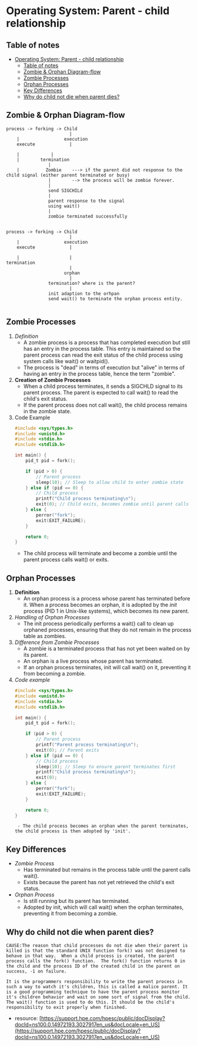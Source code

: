 # Operating System: Parent - child relationship

## Table of notes
- [Operating System: Parent - child relationship](#operating-system-parent---child-relationship)
  - [Table of notes](#table-of-notes)
  - [Zombie \& Orphan Diagram-flow](#zombie--orphan-diagram-flow)
  - [Zombie Processes](#zombie-processes)
  - [Orphan Processes](#orphan-processes)
  - [Key Differences](#key-differences)
  - [Why do child not die when parent dies?](#why-do-child-not-die-when-parent-dies)

## Zombie & Orphan Diagram-flow

```
process -> forking -> Child
                        |
    |                 execution
    execute             |

    |            |      
    |        termination
                |  
    |          Zombie    ---> if the parent did not response to the child signal (either parent terminated or busy) 
                |        --> the process will be zombie forever.                                      
                |
                send SIGCHILd
                |
                parent response to the signal 
                using wait()
                |
                zombie terminated successfully


process -> forking -> Child
                        |
    |                 execution
    execute             |

    |                   |      
termination
                        |  
                      orphan                                        
                        |
                termination? where is the parent?
                        |
                init adaption to the orhpan
                send wait() to terminate the orphan process entity.
                        
```

## Zombie Processes
1. *Definition* 
   - A zombie process is a process that has completed execution but still has an entry in the process table. This entry is maintained so the parent process can read the exit status of the child process using system calls like wait() or waitpid().
   - The process is "dead" in terms of execution but "alive" in terms of having an entry in the process table, hence the term "zombie".
2. **Creation of Zombie Processes**
   - When a child process terminates, it sends a SIGCHLD signal to its parent process. The parent is expected to call wait() to read the child's exit status.
   - If the parent process does not call wait(), the child process remains in the zombie state.
3. Code Example
    ```c
    #include <sys/types.h>
    #include <unistd.h>
    #include <stdio.h>
    #include <stdlib.h>

    int main() {
        pid_t pid = fork();

        if (pid > 0) {
            // Parent process
            sleep(10); // Sleep to allow child to enter zombie state
        } else if (pid == 0) {
            // Child process
            printf("Child process terminating\n");
            exit(0); // Child exits, becomes zombie until parent calls wait()
        } else {
            perror("fork");
            exit(EXIT_FAILURE);
        }

        return 0;
    }
    ```
    - The child process will terminate and become a zombie until the parent process calls wait() or exits.

## Orphan Processes
1. **Definition**
   - An orphan process is a process whose parent has terminated before it. When a process becomes an orphan, it is adopted by the *init* process (PID 1 in Unix-like systems), which becomes its new parent.
2. *Handling of Orphan Processes*
   - The init process periodically performs a wait() call to clean up orphaned processes, ensuring that they do not remain in the process table as zombies.
3. *Difference from Zombie Processes*
   - A zombie is a terminated process that has not yet been waited on by its parent.
   - An orphan is a live process whose parent has terminated.
   - If an orphan process terminates, init will call wait() on it, preventing it from becoming a zombie.
4. *Code example*
    ```c
    #include <sys/types.h>
    #include <unistd.h>
    #include <stdio.h>
    #include <stdlib.h>

    int main() {
        pid_t pid = fork();

        if (pid > 0) {
            // Parent process
            printf("Parent process terminating\n");
            exit(0); // Parent exits
        } else if (pid == 0) {
            // Child process
            sleep(10); // Sleep to ensure parent terminates first
            printf("Child process terminating\n");
            exit(0);
        } else {
            perror("fork");
            exit(EXIT_FAILURE);
        }

        return 0;
    }
    ```
        - The child process becomes an orphan when the parent terminates, the child process is then adopted by 'init'.

## Key Differences
- *Zombie Process*
  - Has terminated but remains in the process table until the parent calls wait().
  - Exists because the parent has not yet retrieved the child's exit status.
- *Orphan Process*
  - Is still running but its parent has terminated.
  - Adopted by init, which will call wait() when the orphan terminates, preventing it from becoming a zombie.

## Why do child not die when parent dies?
```
CAUSE:The reason that child processes do not die when their parent is killed is that the standard UNIX function fork() was not designed to behave in that way.  When a child process is created, the parent process calls the fork() function.  The fork() function returns 0 in the child and the process ID of the created child in the parent on success, -1 on failure.

It is the programmers responsibility to write the parent process in such a way to watch it's children, this is called a malice parent. It is a good programming technique to have the parent process monitor it's children behavior and wait on some sort of signal from the child. The wait() function is used to do this. It should be the child's responsibility to exit properly when finished.
```
- resource: [https://support.hpe.com/hpesc/public/docDisplay?docId=ns100.0.14972193.3027917en_us&docLocale=en_US](https://support.hpe.com/hpesc/public/docDisplay?docId=ns100.0.14972193.3027917en_us&docLocale=en_US)
